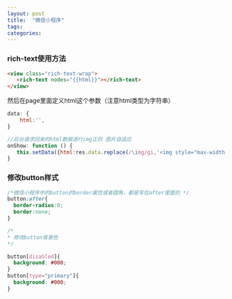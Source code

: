 ```yaml
---
layout: post
title:  "微信小程序"
tags:
categories:
---
```


### rich-text使用方法

```html
<view class="rich-text-wrap">
   <rich-text nodes="{{html}}"></rich-text>
</view>
```
然后在page里面定义html这个参数（注意html类型为字符串）

```javascript
data: {
    html:'',
}

//后台请求回来的html数据进行img正则 图片自适应
onShow: function () {
   this.setData({html:res.data.replace(/\img/gi,'<img style="max-width:100%;height:auto"')})
}

```

### 修改button样式
```css
/*微信小程序中的button的border属性或者圆角，都是写在after里面的 */
button:after{
  border-radius:0;
  border:none;
}

/*
* 修改button背景色
*/

button[disabled]{
  background: #000;
}
button[type="primary"]{
  background: #000;
}
```

